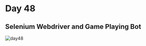 # Day 48  
## Selenium Webdriver and Game Playing Bot
![day48](https://github.com/diorithaliti/Python/assets/74361197/092f1b27-c442-4347-b369-903779b14496)
